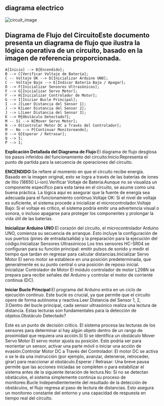 
## **diagrama electrico**

![circuit_image](https://github.com/user-attachments/assets/2e3a6b02-0ed8-4931-bf9c-d51e61286a32)



## Diagrama de Flujo del CircuitoEste documento presenta un diagrama de flujo que ilustra la lógica operativa de un circuito, basado en la imagen de referencia proporcionada.

    A[Inicio] --> B{Encendido};
    B --> C[Verificar Voltaje de Batería];
    C -- Voltaje OK --> D[Inicializar Arduino UNO];
    C -- Voltaje Bajo --> E[Indicar Batería Baja / Apagar];
    D --> F[Inicializar Sensores Ultrasónicos];
    F --> G[Inicializar Servo Motor];
    F --> H[Inicializar Controlador de Motor];
    G --> I[Iniciar Bucle Principal];
    I --> J[Leer Distancia del Sensor 1];
    J --> K[Leer Distancia del Sensor 2];
    J --> L[Leer Distancia del Sensor 3];
    K --> M{Obstáculo Detectado?};
    M -- Sí --> N[Mover Servo Motor];
    N --> O[Controlar Motor DC a Través del Controlador];
    M -- No --> P[Continuar Monitoreando];
    O --> Q[Esperar / Retrasar];
    Q --> I;
    P --> I;


**Explicación Detallada del Diagrama de Flujo**:El diagrama de flujo desglosa los pasos inferidos del funcionamiento del circuito:Inicio:Representa el punto de partida para la secuencia de operaciones del circuito.

**ENCENDIDO**:Se refiere al momento en que el circuito recibe energía. Basado en la imagen original, esto se logra a través de las baterías de iones de litio (18650 Li-ion).Verificar Voltaje de Batería:Aunque no se visualiza un componente específico para esta tarea en el circuito, se asume como una buena práctica. La lógica aquí es asegurar que la fuente de energía sea adecuada para el funcionamiento continuo.Voltaje OK: Si el nivel de voltaje es suficiente, el sistema procede a inicializar el microcontrolador.Voltaje Bajo: Si el voltaje es crítico, el sistema podría emitir una advertencia visual o sonora, o incluso apagarse para proteger los componentes y prolongar la vida útil de las baterías.

**Inicializar Arduino UNO**:El corazón del circuito, el microcontrolador Arduino UNO, comienza su secuencia de arranque. Esto incluye la configuración de sus puertos (pines de entrada/salida) y la preparación para la ejecución del código.Inicializar Sensores Ultrasónicos Los tres sensores HC-SR04 se configuran para su función principal: emitir pulsos de sonido y medir el tiempo que tardan en regresar para calcular distancias.Inicializar Servo Motor El servo motor se establece en una posición predeterminada, que generalmente es su punto central o una posición de reposo inicial. Inicializar Controlador de Motor El módulo controlador de motor L298N se prepara para recibir señales del Arduino y controlar el motor de corriente continua (DC).

**Iniciar Bucle Principal**:El programa del Arduino entra en un ciclo de ejecución continuo. Este bucle es crucial, ya que permite que el circuito opere de forma autónoma y reactiva.Leer Distancia del Sensor 1, 2, 3:Dentro del bucle principal, cada sensor ultrasónico realiza una lectura de distancia. Estas lecturas son fundamentales para la detección de objetos.Obstáculo Detectado?

Este es un punto de decisión crítico. El sistema procesa las lecturas de los sensores para determinar si hay algún objeto dentro de un rango de proximidad que requiera una acción.Sí Si se identifica un obstáculo Mover Servo Motor El servo motor ajusta su posición. Esto podría ser para reorientar un sensor, activar una parte móvil o iniciar una acción de evasión.Controlar Motor DC a Través del Controlador: El motor DC se activa o se le da una instrucción (por ejemplo, avanzar, detenerse, retroceder, girar) para reaccionar al obstáculo.Esperar / Retrasar: Una breve pausa permite que las acciones iniciadas se completen o para estabilizar el sistema antes de la siguiente iteración de lectura.No: Si no se detectan obstáculos, el sistema simplemente continúa su proceso de monitoreo.Bucle Independientemente del resultado de la detección de obstáculos, el flujo regresa al paso de lectura de distancias. Esto asegura un monitoreo constante del entorno y una capacidad de respuesta en tiempo real del circuito.
